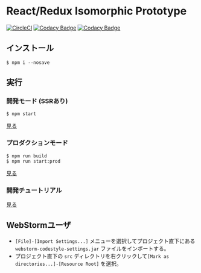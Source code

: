 # React/Redux Isomorphic Prototype

[![CircleCI](https://circleci.com/gh/recruit-tech/redux-pluto.svg?style=svg)](https://circleci.com/gh/recruit-tech/redux-pluto) [![Codacy Badge](https://api.codacy.com/project/badge/Grade/0238f20f1af14aeca99f1051b6ea2cce)](https://www.codacy.com/app/recruit-tech/redux-pluto?utm_source=github.com&amp;utm_medium=referral&amp;utm_content=recruit-tech/redux-pluto&amp;utm_campaign=Badge_Grade) [![Codacy Badge](https://api.codacy.com/project/badge/Coverage/0238f20f1af14aeca99f1051b6ea2cce)](https://www.codacy.com/app/recruit-tech/redux-pluto?utm_source=github.com&utm_medium=referral&utm_content=recruit-tech/redux-pluto&utm_campaign=Badge_Coverage)

## インストール

```
$ npm i --nosave
```

## 実行

### 開発モード (SSRあり)

```
$ npm start
```

[見る](http://localhost:3000)

### プロダクションモード

```
$ npm run build
$ npm run start:prod
```

[見る](http://localhost:3000)

### 開発チュートリアル

[見る](https://github.com/recruit-tech/redux-pluto/wiki)

## WebStormユーザ

* `[File]-[Import Settings...]` メニューを選択してプロジェクト直下にある `webstorm-codestyle-settings.jar` ファイルをインポートする。
* プロジェクト直下の `src` ディレクトリを右クリックして`[Mark as directories...]-[Resource Root]` を選択。
